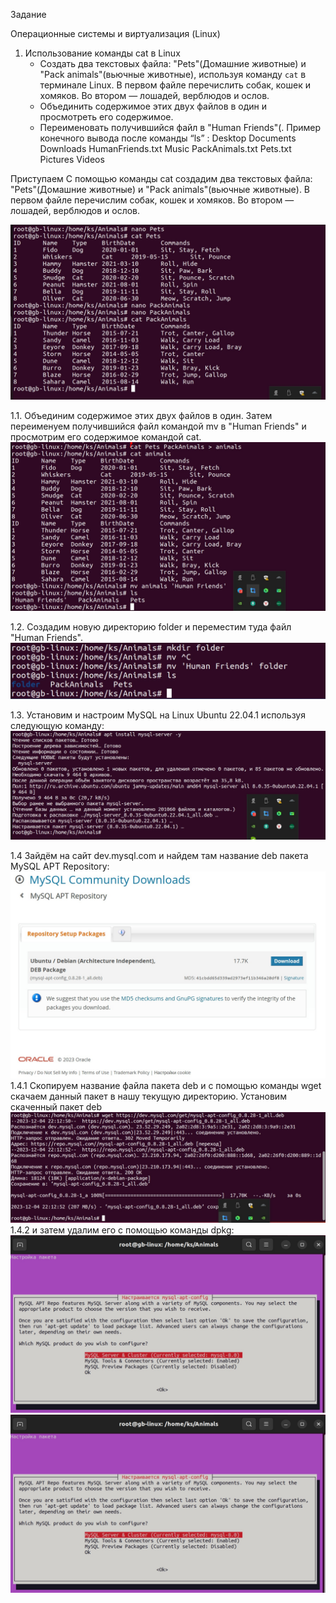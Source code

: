 Задание 

Операционные системы и виртуализация (Linux)

1. Использование команды cat в Linux
   - Создать два текстовых файла: "Pets"(Домашние животные) и "Pack animals"(вьючные животные), используя команду `cat` в терминале Linux. В первом файле перечислить собак, кошек и хомяков. Во втором — лошадей, верблюдов и ослов.
   - Объединить содержимое этих двух файлов в один и просмотреть его содержимое.
   - Переименовать получившийся файл в "Human Friends"(.
Пример конечного вывода после команды “ls” :
Desktop Documents Downloads  HumanFriends.txt  Music  PackAnimals.txt  Pets.txt  Pictures  Videos

Приступаем
С помощью команды cat создадим два текстовых файла: "Pets"(Домашние животные) и "Pack animals"(вьючные животные). 
В первом файле перечислим собак, кошек и хомяков. 
Во втором — лошадей, верблюдов и ослов.

![Model](IMAGES/linux/1.jpg )

1.1. Объединим содержимое этих двух файлов в один. Затем переименуем получившийся файл командой mv в "Human Friends" 
и просмотрим его содержимое командой cat. 
![Model](IMAGES/linux/2.jpg )

1.2. Создадим новую директорию folder и переместим туда файл "Human Friends".
![Model](IMAGES/linux/3.jpg )

1.3. Установим и настроим MySQL на Linux Ubuntu 22.04.1 используя следующую команду:
![Model](IMAGES/linux/4.jpg )


1.4 Зайдём на сайт dev.mysql.com и найдем там название deb пакета MySQL APT Repository:
![Model](IMAGES/linux/5.jpg )
1.4.1 Скопируем название файла пакета deb и с помощью команды wget скачаем данный пакет в нашу текущую директорию. Установим скаченный пакет deb
![Model](IMAGES/linux/6.jpg )
1.4.2 и затем удалим его с помощью команды dpkg:
![Model](IMAGES/linux/7.jpg )
![Model](IMAGES/linux/7.jpg )


